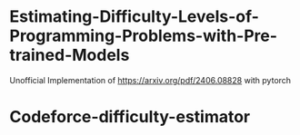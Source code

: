 # Estimating-Difficulty-Levels-of-Programming-Problems-with-Pre-trained-Models
Unofficial Implementation of https://arxiv.org/pdf/2406.08828 with pytorch
# Codeforce-difficulty-estimator
